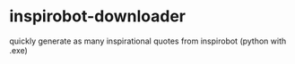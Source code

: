# inspirobot-downloader
quickly generate as many inspirational quotes from inspirobot (python with .exe)
